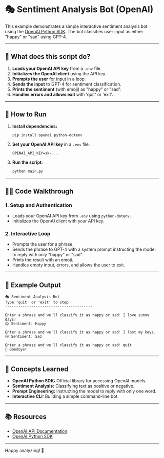 # 🎭 Sentiment Analysis Bot (OpenAI)

This example demonstrates a simple interactive sentiment analysis bot using the [OpenAI Python SDK](https://platform.openai.com/docs/api-reference). The bot classifies user input as either "happy" or "sad" using GPT-4.

---

## 📂 What does this script do?

1. **Loads your OpenAI API key** from a `.env` file.
2. **Initializes the OpenAI client** using the API key.
3. **Prompts the user** for input in a loop.
4. **Sends the input** to GPT-4 for sentiment classification.
5. **Prints the sentiment** (with emoji) as "happy" or "sad".
6. **Handles errors and allows exit** with 'quit' or 'exit'.

---

## 🚀 How to Run

1. **Install dependencies:**
   ```bash
   pip install openai python-dotenv
   ```
2. **Set your OpenAI API key** in a `.env` file:
   ```env
   OPENAI_API_KEY=sk-...
   ```
3. **Run the script:**
   ```bash
   python main.py
   ```

---

## 🧑‍💻 Code Walkthrough

### 1. **Setup and Authentication**
- Loads your OpenAI API key from `.env` using `python-dotenv`.
- Initializes the OpenAI client with your API key.

### 2. **Interactive Loop**
- Prompts the user for a phrase.
- Sends the phrase to GPT-4 with a system prompt instructing the model to reply with only "happy" or "sad".
- Prints the result with an emoji.
- Handles empty input, errors, and allows the user to exit.

---

## 📝 Example Output

```
🎭 Sentiment Analysis Bot
Type 'quit' or 'exit' to stop
----------------------------------------

Enter a phrase and we'll classify it as happy or sad: I love sunny days!
😊 Sentiment: Happy

Enter a phrase and we'll classify it as happy or sad: I lost my keys.
😢 Sentiment: Sad

Enter a phrase and we'll classify it as happy or sad: quit
👋 Goodbye!
```

---

## 🧠 Concepts Learned
- **OpenAI Python SDK:** Official library for accessing OpenAI models.
- **Sentiment Analysis:** Classifying text as positive or negative.
- **Prompt Engineering:** Instructing the model to reply with only one word.
- **Interactive CLI:** Building a simple command-line bot.

---

## 📚 Resources
- [OpenAI API Documentation](https://platform.openai.com/docs/)
- [OpenAI Python SDK](https://github.com/openai/openai-python)

---

Happy analyzing! 🚦
